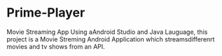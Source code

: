 # Prime-Player
Movie Streaming App
Using aAndroid Studio and Java Lauguage, this project is a Movie Streming Android Application which streamsdifferenrt movies and tv shows from an API.
